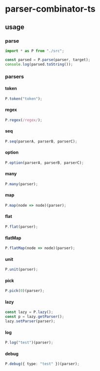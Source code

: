# parser-combinator-ts

## usage

### parse

```ts
import * as P from "./src";

const parsed = P.parse(parser, target);
console.log(parsed.toString());
```

### parsers

#### token

```ts
P.token("token");
```

#### regex

```ts
P.regex(/regex/);
```

#### seq

```ts
P.seq(parserA, parserB, parserC);
```

#### option

```ts
P.option(parserA, parserB, parserC);
```

#### many

```ts
P.many(parser);
```

#### map

```ts
P.map(node => node)(parser);
```

#### flat

```ts
P.flat(parser);
```

#### flatMap

```ts
P.flatMap(node => node)(parser);
```

#### unit

```ts
P.unit(parser);
```

#### pick

```ts
P.pick(0)(parser);
```

#### lazy

```ts
const lazy = P.lazy();
const p = lazy.getParser();
lazy.setParser(parser);
```

#### log

```ts
P.log("test")(parser);
```

#### debug

```ts
P.debug({ type: "test" })(parser);
```
